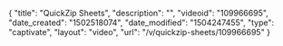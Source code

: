 {
    "title": "QuickZip Sheets",
    "description": "",
    "videoid": "109966695",
    "date_created": "1502518074",
    "date_modified": "1504247455",
    "type": "captivate",
    "layout": "video",
    "url": "\/v\/quickzip-sheets\/109966695"
}